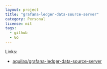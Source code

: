 ```yaml
---
layout: project
title: "grafana-ledger-data-source-server"
category: Personal
license: mit
tags:
  - github
  - Go
---
```




Links:


* [aquilax/grafana-ledger-data-source-server](https://github.com/aquilax/grafana-ledger-data-source-server)
